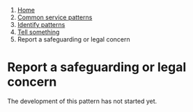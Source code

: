 1.  [Home](/)
2.	[Common service patterns](/common-service-patterns/overview)
3.  [Identify patterns](/common-service-patterns/identify-patterns)
4.  [Tell something](/common-service-patterns/service-patterns/tell-something/overview)
5.  Report a safeguarding or legal concern

# Report a safeguarding or legal concern

The development of this pattern has not started yet.
